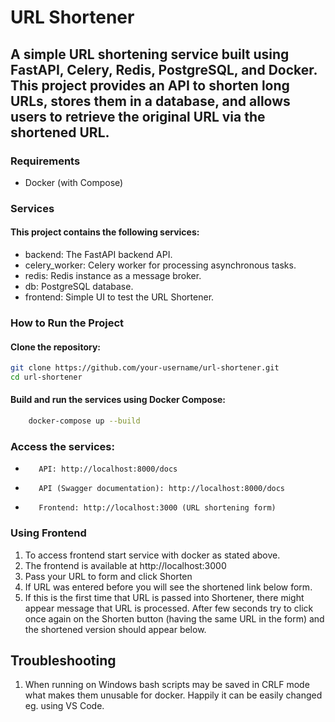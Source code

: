 # URL Shortener

## A simple URL shortening service built using FastAPI, Celery, Redis, PostgreSQL, and Docker. This project provides an API to shorten long URLs, stores them in a database, and allows users to retrieve the original URL via the shortened URL.

### Requirements

- Docker (with Compose)

### Services

#### This project contains the following services:

- backend: The FastAPI backend API.
- celery_worker: Celery worker for processing asynchronous tasks.
- redis: Redis instance as a message broker.
- db: PostgreSQL database.
- frontend: Simple UI to test the URL Shortener.

### How to Run the Project

#### Clone the repository:

```bash
git clone https://github.com/your-username/url-shortener.git
cd url-shortener
```

#### Build and run the services using Docker Compose:

```bash
    docker-compose up --build
```

### Access the services:

-        API: http://localhost:8000/docs
-        API (Swagger documentation): http://localhost:8000/docs
-        Frontend: http://localhost:3000 (URL shortening form)

### Using Frontend
1. To access frontend start service with docker as stated above.
2. The frontend is available at http://localhost:3000
3. Pass your URL to form and click Shorten
4. If URL was entered before you will see the shortened link below form.
5. If this is the first time that URL is passed into Shortener, there might appear message that URL is processed. After few seconds try to click once again on the Shorten button (having the same URL in the form) and the shortened version should appear below.

## Troubleshooting
1. When running on Windows bash scripts may be saved in CRLF mode what makes them unusable for docker. Happily it can be easily changed eg. using VS Code.
